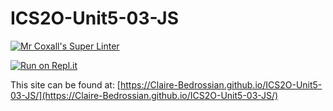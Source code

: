 # ICS2O-Unit5-03-JS

[![Mr Coxall's Super Linter](https://github.com/Claire-Bedrossian/ICS2O-Unit5-03-JS/workflows/Mr%20Coxall's%20Super%20Linter/badge.svg)](https://github.com/Claire-Bedrossian/ICS2O-Unit5-03-JS/actions)

[![Run on Repl.it](https://repl.it/badge/github/Claire-Bedrossian/ICS2O-Unit5-03-JS)](https://repl.it/github/Claire-Bedrossian/ICS2O-Unit5-03-JS)

This site can be found at: [https://Claire-Bedrossian.github.io/ICS2O-Unit5-03-JS/](https://Claire-Bedrossian.github.io/ICS2O-Unit5-03-JS/)
